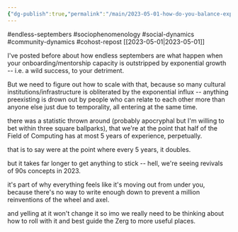 ```yaml
---
{"dg-publish":true,"permalink":"/main/2023-05-01-how-do-you-balance-exponential-growth-with-doing-things-right/"}
---
```


#endless-septembers #sociophenomenology #social-dynamics #community-dynamics #cohost-repost
[[2023-05-01\|2023-05-01]]

I've posted before about how endless septembers are what happen when your onboarding/mentorship capacity is outstripped by exponential growth -- i.e. a wild success, to your detriment.

But we need to figure out how to scale with that, because so many cultural institutions/infrastructure is obliterated by the exponential influx -- anything preexisting is drown out by people who can relate to each other more than anyone else just due to temporality, all entering at the same time.

there was a statistic thrown around (probably apocryphal but I'm willing to bet within three square ballparks), that we're at the point that half of the Field of Computing has at most 5 years of experience, perpetually.

that is to say were at the point where every 5 years, it doubles.

but it takes far longer to get anything to stick -- hell, we're seeing revivals of 90s concepts in 2023.

it's part of why everything feels like it's moving out from under you, because there's no way to write enough down to prevent a million reinventions of the wheel and axel.

and yelling at it won't change it so imo we really need to be thinking about how to roll with it and best guide the Zerg to more useful places.